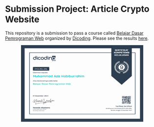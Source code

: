 # Submission Project: Article Crypto Website

This repository is a submission to pass a course called [Belajar Dasar Pemrograman Web](https://www.dicoding.com/academies/123/) organized by [Dicoding](https://www.dicoding.com/). Please see the results [here](https://mhabibr02.github.io/Project-Belajar-Dasar-Pemrograman-Web-Dicoding/).
<p align="center">
<img src="/assets/certificate/Sertifikat Belajar Dasar Pemograman Web.jpg" width="400" height="250">
</p>
